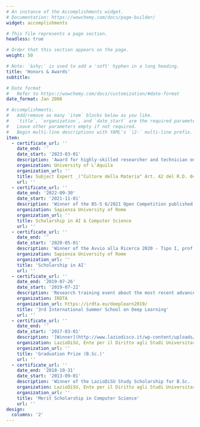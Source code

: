 ```yaml
---
# An instance of the Accomplishments widget.
# Documentation: https://wowchemy.com/docs/page-builder/
widget: accomplishments

# This file represents a page section.
headless: true

# Order that this section appears on the page.
weight: 50

# Note: `&shy;` is used to add a 'soft' hyphen in a long heading.
title: 'Honors & Awards'
subtitle:

# Date format
#   Refer to https://wowchemy.com/docs/customization/#date-format
date_format: Jan 2006

# Accomplishments.
#   Add/remove as many `item` blocks below as you like.
#   `title`, `organization`, and `date_start` are the required parameters.
#   Leave other parameters empty if not required.
#   Begin multi-line descriptions with YAML's `|2-` multi-line prefix.
item:
  - certificate_url: ''
    date_end: ''
    date_start: '2023-03-01'
    description: 'Award for highly-skilled researcher and technician on _Deep Neural Networks_ course in MS Computer Science, Department of Information Engineering, Computer Science, and Mathematics'
    organization: University of L'Aquila
    organization_url: ''
    title: Subject Expert _("Cultore della Materia" Art. 42 del R.D. 04/06/1938, n. 1269)_
    url: ''
  - certificate_url: ''
    date_end: '2022-09-30'
    date_start: '2021-11-01'
    description: 'Winner of the BS-S 6/2021 Open Competition published on September 15th 2021 (num: 1207, rep: 326, class: VII/1) on research project "000090 19 RS VELARDI - RICERCA ATENEO 2019 - MEDI PROGETTI-VELARDI (Responsabile Scientifico, VELARDI P.)"'
    organization: Sapienza University of Rome
    organization_url: ''
    title: Scholarship in AI & Computer Science
    url: ''
  - certificate_url: ''
    date_end: ''
    date_start: '2020-05-01'
    description: 'Winner of the Avvio alla Ricerca 2020 - Tipo I, prof. Num: AR120172A8B35EEA on the research project _"Personalized e-Learning Solutions to Improve the Efficacy of Learning Outcomes in Computer Science e-Courses"_. I devised an autonomous model to detect students prone to drop out of university in online computer science courses, and provide them with personalized feedback and learning pathways to support their academic journey.'
    organization: Sapienza University of Rome
    organization_url: ''
    title: 'Scholarship in AI'
    url: ''
  - certificate_url: ''
    date_end: '2019-07-26'
    date_start: '2019-07-22'
    description: 'Research training event about the most recent advances in the critical and fast developing area of deep learning'
    organization: IRDTA
    organization_url: https://irdta.eu/deeplearn2019/
    title: '3rd International Summer School on Deep Learning'
    url: ''
  - certificate_url: ''
    date_end: ''
    date_start: '2017-03-01'
    description: '[Winner](http://www.laziodisco.it/wp-content/uploads/2017/11/GRADUATORIA-VINCITORI-PREMIO-DI-LAUREA-A.A.-2015-2016.pdf) of the Premio di Laurea distributed from LazioDiSU to excellent bachelor degree students. Winner num: 899, grade: 110/110, *Sum: € 2,559.18*'
    organization: LazioDiSU, Ente per il Diritto agli Studi Universitari nel Lazio
    organization_url: ''
    title: 'Graduation Prize (B.Sc.)'
    url: ''
  - certificate_url: ''
    date_end: '2018-10-31'
    date_start: '2013-09-01'
    description: 'Winner of the LazioDiSU Study Scholarship for B.Sc. (3 years) and M.Sc. (2 years). *Yearly sum: € 5,118.36*'
    organization: LazioDiSU, Ente per il Diritto agli Studi Universitari nel Lazio
    organization_url: ''
    title: 'Merit Scholarship in Computer Science'
    url: ''
design:
  columns: '2'
---
```

